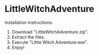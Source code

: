 # LittleWitchAdventure

Installation instructions:

1. Download "LittleWitchAdventure.zip".
2. Extract the files.
3. Execute "Little Witch Adventure.exe".
4. Enjoy!
